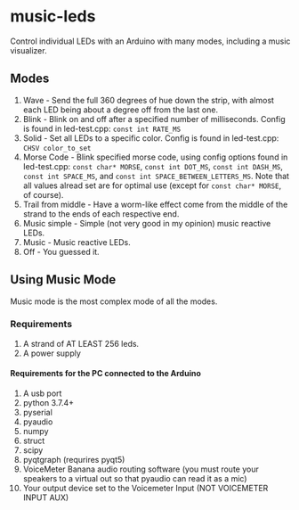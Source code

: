 # music-leds
Control individual LEDs with an Arduino with many modes, including a music visualizer.

## Modes
1. Wave - Send the full 360 degrees of hue down the strip, with almost each LED being about a degree off from the last one.
2. Blink - Blink on and off after a specified number of milliseconds. Config is found in led-test.cpp: `const int RATE_MS`
3. Solid - Set all LEDs to a specific color. Config is found in led-test.cpp: `CHSV color_to_set`
4. Morse Code - Blink specified morse code, using config options found in led-test.cpp: `const char* MORSE`, `const int DOT_MS`,
   `const int DASH_MS`, `const int SPACE_MS`, and `const int SPACE_BETWEEN_LETTERS_MS`.  Note that all values alread set are for
   optimal use (except for `const char* MORSE`, of course).
5. Trail from middle - Have a worm-like effect come from the middle of the strand to the ends of each respective end.
6. Music simple - Simple (not very good in my opinion) music reactive LEDs.
7. Music - Music reactive LEDs.
8. Off - You guessed it.

## Using Music Mode
Music mode is the most complex mode of all the modes.
### Requirements
1. A strand of AT LEAST 256 leds.
2. A power supply
#### Requirements for the PC connected to the Arduino
1. A usb port
2. python 3.7.4+
3. pyserial
4. pyaudio
5. numpy
6. struct
7. scipy
8. pyqtgraph (requrires pyqt5)
9. VoiceMeter Banana audio routing software (you must route your speakers to a virtual out so that pyaudio can read it as a mic)
10. Your output device set to the Voicemeter Input (NOT VOICEMETER INPUT AUX)
